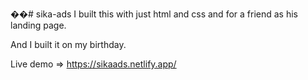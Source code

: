 ��# sika-ads
I built this with just html and css and for a friend as his landing page.

And I built it on my birthday. 

Live demo => 
https://sikaads.netlify.app/
